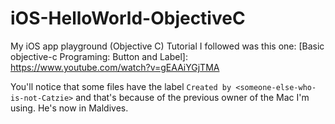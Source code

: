 # iOS-HelloWorld-ObjectiveC
My iOS app playground (Objective C)
Tutorial I followed was this one: [Basic objective-c Programing: Button and Label]: https://www.youtube.com/watch?v=gEAAiYGjTMA

You'll notice that some files have the label `Created by <someone-else-who-is-not-Catzie>` and that's because of the previous owner of the Mac I'm using. He's now in Maldives.
